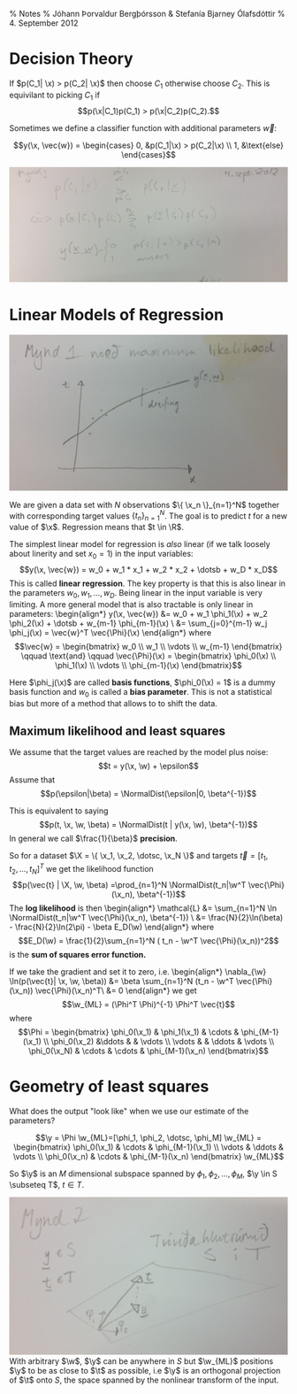 % Notes
% Jóhann Þorvaldur Bergþórsson & Stefanía Bjarney Ólafsdóttir
% 4. September 2012

# Decision Theory

If $p(C_1| \x) > p(C_2| \x)$ then choose $C_1$ otherwise choose $C_2$. This is equivilant to picking $C_1$ if
$$p(\x|C_1)p(C_1) > p(\x|C_2)p(C_2).$$

Sometimes we define a classifier function with additional parameters $\vec{w}$:

$$y(\x, \vec{w}) = \begin{cases}
    0, &p(C_1|\x) > p(C_2|\x) \\
    1, &\text{else}
\end{cases}$$

![](img/2012-09-04-1.jpg)

# Linear Models of Regression

![](img/2012-09-04-1-1.jpg)

We are given a data set with $N$ observations $\{ \x_n \}_{n=1}^N$ together with corresponding target values $\{ t_n \}_{n=1}^N$. The goal is to predict $t$ for a new value of $\x$. Regression means that $t \in \R$.

The simplest linear model for regression is *also* linear (if we talk loosely about linerity and set $x_0 = 1$) in the input variables:
$$y(\x, \vec{w}) = w_0 + w_1 * x_1 + w_2 * x_2 + \dotsb + w_D * x_D$$
This is called **linear regression**. The key property is that this is also linear in the parameters $w_0, w_1, \dotsc, w_D$. Being linear in the input variable is very limiting. A more general model that is also tractable is only linear in parameters:
\begin{align*}
y(\x, \vec{w}) &= w_0 + w_1 \phi_1(\x) + w_2 \phi_2(\x) + \dotsb + w_{m-1} \phi_{m-1}(\x) \\
&= \sum_{j=0}^{m-1} w_j \phi_j(\x) = \vec{w}^T \vec{\Phi}(\x)
\end{align*}
where
$$\vec{w} = \begin{bmatrix}
    w_0 \\
    w_1 \\
    \vdots \\
    w_{m-1}
\end{bmatrix} \qquad \text{and} \qquad
\vec{\Phi}(\x) = \begin{bmatrix}
    \phi_0(\x) \\
    \phi_1(\x) \\
    \vdots \\
    \phi_{m-1}(\x)
\end{bmatrix}$$

Here $\phi_j(\x)$ are called **basis functions**, $\phi_0(\x) = 1$ is a dummy basis function and $w_0$ is called a **bias parameter**. This is not a statistical bias but more of a method that allows to to shift the data.

## Maximum likelihood and least squares

We assume that the target values are reached by the model plus noise:
$$t = y(\x, \w) + \epsilon$$
Assume that
$$p(\epsilon|\beta) = \NormalDist(\epsilon|0, \beta^{-1})$$

This is equivalent to saying
$$p(t, \x, \w, \beta) = \NormalDist(t | y(\x, \w), \beta^{-1})$$
In general we call $\frac{1}{\beta}$ **precision**.

So for a dataset $\X = \{ \x_1, \x_2, \dotsc, \x_N \}$ and targets $\vec{t} = [t_1, t_2, \dotsc, t_N]^T$ we get the likelihood function
$$p(\vec{t} | \X, \w, \beta) =\prod_{n=1}^N \NormalDist(t_n|\w^T \vec{\Phi}(\x_n), \beta^{-1})$$
The **log likelihood** is then
\begin{align*}
    \mathcal{L} &= \sum_{n=1}^N \ln \NormalDist(t_n|\w^T \vec{\Phi}(\x_n), \beta^{-1}) \\
    &= \frac{N}{2}\ln(\beta) - \frac{N}{2}\ln(2\pi) - \beta E_D(\w)
\end{align*}
where
$$E_D(\w) = \frac{1}{2}\sum_{n=1}^N ( t_n - \w^T \vec{\Phi}(\x_n))^2$$
is the **sum of squares error function.**

If we take the gradient and set it to zero, i.e.
\begin{align*}
    \nabla_{\w} \ln(p(\vec{t}| \x, \w, \beta)) &= \beta \sum_{n=1}^N (t_n - \w^T \vec{\Phi}(\x_n)) \vec{\Phi}(\x_n)^T\\
    &= 0
\end{align*}
we get
$$\w_{ML} = (\Phi^T \Phi)^{-1} \Phi^T \vec{t}$$
where
$$\Phi = \begin{bmatrix}
    \phi_0(\x_1) & \phi_1(\x_1) & \cdots & \phi_{M-1}(\x_1) \\
    \phi_0(\x_2) &\ddots & & \vdots \\
    \vdots & & \ddots & \vdots \\
    \phi_0(\x_N) & \cdots & \cdots & \phi_{M-1}(\x_n)
\end{bmatrix}$$

# Geometry of least squares

What does the output "look like" when we use our estimate of the parameters?

$$\y = \Phi \w_{ML}=[\phi_1, \phi_2, \dotsc, \phi_M] \w_{ML} = \begin{bmatrix}
    \phi_0(\x_1) & \cdots & \phi_{M-1}(\x_1) \\
    \vdots & \ddots & \vdots \\
    \phi_0(\x_n) & \cdots & \phi_{M-1}(\x_n)
\end{bmatrix} \w_{ML}$$

So $\y$ is an $M$ dimensional subspace spanned by $\phi_1, \phi_2, \dotsc, \phi_M$, $\y \in S \subseteq T$, $t \in T$.

![](img/2012-09-04-2.jpg)
With arbitrary $\w$, $\y$ can be anywhere in $S$ but $\w_{ML}$ positions $\y$ to be as close to $\t$ as possible, i.e $\y$ is an orthogonal projection of $\t$ onto $S$, the space spanned by the nonlinear transform of the input.